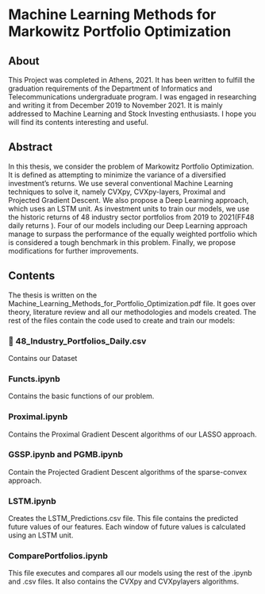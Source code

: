 # Machine Learning Methods for Markowitz Portfolio Optimization

## About

This Project was completed in Athens, 2021. It has been written to fulfill the graduation requirements of the Department of Informatics and Telecommunications undergraduate
program. I was engaged in researching and writing it from December 2019 to November 2021. It is mainly addressed to Machine Learning and Stock Investing enthusiasts. I hope
you will find its contents interesting and useful.

## Abstract

In this thesis, we consider the problem of Markowitz Portfolio Optimization. It is defined as attempting to minimize the variance of a diversified investment’s returns. We use several conventional Machine Learning techniques to solve it, namely CVXpy, CVXpy-layers, Proximal and Projected Gradient Descent. We also propose a Deep Learning approach, which uses an LSTM unit. As investment units to train our models, we use the historic returns of 48 industry sector portfolios from 2019 to 2021(FF48 daily returns ). Four of our models including our Deep Learning approach manage to surpass the performance of the equally weighted portfolio which is considered a tough benchmark in this problem. Finally, we propose modifications for further improvements.

## Contents

The thesis is written on the Machine_Learning_Methods_for_Portfolio_Optimization.pdf file. It goes over theory, literature review and all our methodologies and models created. The rest of the files contain the code used to create and train our models:

 ### 📄 48_Industry_Portfolios_Daily.csv 
 
 Contains our Dataset

 ### Functs.ipynb
 
 Contains the basic functions of our problem.
 
 ### Proximal.ipynb
 Contains the Proximal Gradient Descent algorithms of our LASSO approach.
 
 ### GSSP.ipynb and PGMB.ipynb
 Contain the Projected Gradient Descent algorithms of the sparse-convex approach.

 ### LSTM.ipynb
 
 Creates the LSTM_Predictions.csv file. This file contains the predicted future values of our features. Each window of future values is calculated using an LSTM unit.

 ### ComparePortfolios.ipynb
 
 This file executes and compares all our models using the rest of the .ipynb and .csv files. It also contains the CVXpy and CVXpylayers algorithms.
